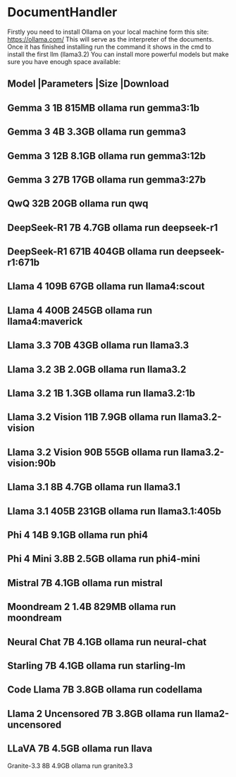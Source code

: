 # DocumentHandler

Firstly you need to install Ollama on your local machine form this site: https://ollama.com/
This will serve as the interpreter of the documents. Once it has finished installing run the command it shows in the cmd to install the first llm (llama3.2)
You can install more powerful models but make sure you have enough space available:

Model	|Parameters	|Size	|Download
------
Gemma 3	1B	815MB	ollama run gemma3:1b
-----
Gemma 3	4B	3.3GB	ollama run gemma3
----
Gemma 3	12B	8.1GB	ollama run gemma3:12b
----
Gemma 3	27B	17GB	ollama run gemma3:27b
----
QwQ	32B	20GB	ollama run qwq
---
DeepSeek-R1	7B	4.7GB	ollama run deepseek-r1
---
DeepSeek-R1	671B	404GB	ollama run deepseek-r1:671b
---
Llama 4	109B	67GB	ollama run llama4:scout
---
Llama 4	400B	245GB	ollama run llama4:maverick
---
Llama 3.3	70B	43GB	ollama run llama3.3
---
Llama 3.2	3B	2.0GB	ollama run llama3.2
---
Llama 3.2	1B	1.3GB	ollama run llama3.2:1b
---
Llama 3.2 Vision	11B	7.9GB	ollama run llama3.2-vision
----
Llama 3.2 Vision	90B	55GB	ollama run llama3.2-vision:90b
---
Llama 3.1	8B	4.7GB	ollama run llama3.1
----
Llama 3.1	405B	231GB	ollama run llama3.1:405b
---
Phi 4	14B	9.1GB	ollama run phi4
---
Phi 4 Mini	3.8B	2.5GB	ollama run phi4-mini
---
Mistral	7B	4.1GB	ollama run mistral
---
Moondream 2	1.4B	829MB	ollama run moondream
---
Neural Chat	7B	4.1GB	ollama run neural-chat
---
Starling	7B	4.1GB	ollama run starling-lm
---
Code Llama	7B	3.8GB	ollama run codellama
---
Llama 2 Uncensored	7B	3.8GB	ollama run llama2-uncensored
---
LLaVA	7B	4.5GB	ollama run llava
---
Granite-3.3	8B	4.9GB	ollama run granite3.3
